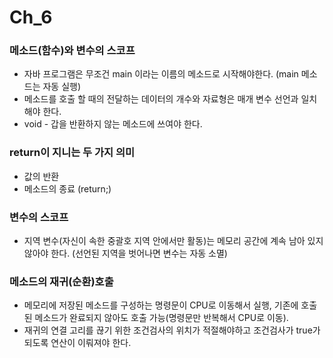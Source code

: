 # Ch_6
### 메소드(함수)와 변수의 스코프
* 자바 프로그램은  무조건 main 이라는 이름의 메소드로 시작해야한다. (main 메소드는 자동 실행)
* 메소드를 호출 할 때의 전달하는 데이터의 개수와 자료형은 매개 변수 선언과 일치해야 한다.
* void - 갑을 반환하지 않는 메소드에 쓰여야 한다.

### return이 지니는 두 가지 의미
* 값의 반환 
* 메소드의 종료 (return;) 

### 변수의 스코프
* 지역 변수(자신이 속한 중괄호 지역 안에서만 활동)는 메모리 공간에 계속 남아 있지 않아야 한다. (선언된 지역을 벗어나면 변수는 자동 소멸)

### 메소드의 재귀(순환)호출
* 메모리에 저장된 메소드를 구성하는 명령문이 CPU로 이동해서 실행, 기존에 호출된 메소드가 완료되지 않아도 호출 가능(명령문만 반복해서 CPU로 이동).
* 재귀의 연결 고리를 끊기 위한 조건검사의 위치가 적절해야하고 조건검사가 true가 되도록 연산이 이뤄져야 한다.